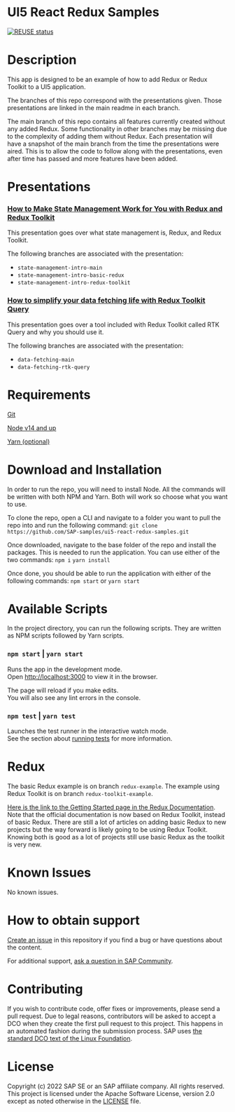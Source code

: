 # UI5 React Redux Samples
[![REUSE status](https://api.reuse.software/badge/github.com/SAP-samples/ui5-react-redux-samples)](https://api.reuse.software/info/github.com/SAP-samples/ui5-react-redux-samples)

# Description
This app is designed to be an example of how to add Redux or Redux Toolkit to a UI5 application.

The branches of this repo correspond with the presentations given. Those presentations are linked in the main readme in each branch.

The main branch of this repo contains all features currently created without any added Redux. Some functionality in other branches may be missing due to the complexity of adding them without Redux. Each presentation will have a snapshot of the main branch from the time the presentations were aired. This is to allow the code to follow along with the presentations, even after time has passed and more features have been added.

# Presentations
### [How to Make State Management Work for You with Redux and Redux Toolkit](https://www.youtube.com/watch?v=Eo5kYkiTvrQ)

This presentation goes over what state management is, Redux, and Redux Toolkit.

The following branches are associated with the presentation:
- `state-management-intro-main`
- `state-management-intro-basic-redux`
- `state-management-intro-redux-toolkit`

### [How to simplify your data fetching life with Redux Toolkit Query]()

This presentation goes over a tool included with Redux Toolkit called RTK Query and why you should use it.

The following branches are associated with the presentation:
- `data-fetching-main`
- `data-fetching-rtk-query`

# Requirements
[Git](https://git-scm.com/)

[Node v14 and up](https://nodejs.org/en/)

[Yarn (optional)](https://yarnpkg.com/)

# Download and Installation

In order to run the repo, you will need to install Node. All the commands will be written with both NPM and Yarn. Both will work so choose what you want to use.

To clone the repo, open a CLI and navigate to a folder you want to pull the repo into and run the following command:
`git clone https://github.com/SAP-samples/ui5-react-redux-samples.git`

Once downloaded, navigate to the base folder of the repo and install the packages. This is needed to run the application.
You can use either of the two commands:
`npm i`
`yarn install`

Once done, you should be able to run the application with either of the following commands:
`npm start`
or
`yarn start`

# Available Scripts

In the project directory, you can run the following scripts. They are written as NPM scripts followed by Yarn scripts.

### `npm start` | `yarn start`

Runs the app in the development mode.<br />
Open [http://localhost:3000](http://localhost:3000) to view it in the browser.

The page will reload if you make edits.<br />
You will also see any lint errors in the console.

### `npm test` | `yarn test`

Launches the test runner in the interactive watch mode.<br />
See the section about [running tests](https://facebook.github.io/create-react-app/docs/running-tests) for more information.

# Redux
The basic Redux example is on branch `redux-example`.
The example using Redux Toolkit is on branch `redux-toolkit-example`.

[Here is the link to the Getting Started page in the Redux Documentation](https://redux.js.org/introduction/getting-started). Note that the official documentation is now based on Redux Toolkit, instead of basic Redux. There are still a lot of articles on adding basic Redux to new projects but the way forward is likely going to be using Redux Toolkit. Knowing both is good as a lot of projects still use basic Redux as the toolkit is very new.

# Known Issues
No known issues.

# How to obtain support
[Create an issue](https://github.com/SAP-samples/<repository-name>/issues) in this repository if you find a bug or have questions about the content.

For additional support, [ask a question in SAP Community](https://answers.sap.com/questions/ask.html).

# Contributing
If you wish to contribute code, offer fixes or improvements, please send a pull request. Due to legal reasons, contributors will be asked to accept a DCO when they create the first pull request to this project. This happens in an automated fashion during the submission process. SAP uses [the standard DCO text of the Linux Foundation](https://developercertificate.org/).

# License
Copyright (c) 2022 SAP SE or an SAP affiliate company. All rights reserved. This project is licensed under the Apache Software License, version 2.0 except as noted otherwise in the [LICENSE](LICENSE) file.
